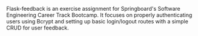 Flask-feedback is an exercise assignment for Springboard's Software Engineering Career Track Bootcamp. 
It focuses on properly authenticating users using Bcrypt and setting up basic login/logout routes with a simple CRUD for user feedback. 